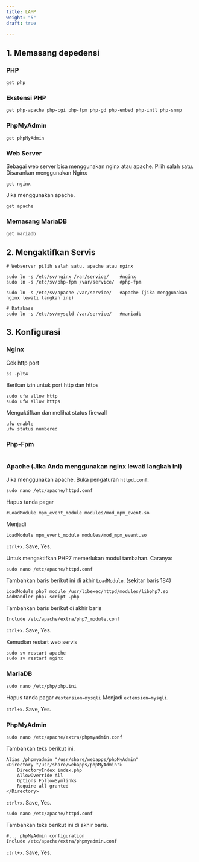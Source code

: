 ```yaml
---
title: LAMP
weight: "5"
draft: true

---
```


## 1. Memasang depedensi

### PHP

```shell
get php
```

### Ekstensi PHP

```shell
get php-apache php-cgi php-fpm php-gd php-embed php-intl php-snmp
```

### PhpMyAdmin

```shell
get phpMyAdmin
```

### Web Server

Sebagai web server bisa menggunakan nginx atau apache. Pilih salah satu. Disarankan menggunakan Nginx

```shell
get nginx
```

Jika menggunakan apache.

```shell
get apache
```

### Memasang MariaDB

```shell
get mariadb
```

## 2. Mengaktifkan Servis

```shell
# Webserver pilih salah satu, apache atau nginx

sudo ln -s /etc/sv/nginx /var/service/    #nginx
sudo ln -s /etc/sv/php-fpm /var/service/  #php-fpm

sudo ln -s /etc/sv/apache /var/service/   #apache (jika menggunakan nginx lewati langkah ini)

# Database
sudo ln -s /etc/sv/mysqld /var/service/   #mariadb
```

## 3. Konfigurasi

### Nginx

Cek http port

```shell
ss -plt4
```

Berikan izin untuk port http dan https

```shell
sudo ufw allow http
sudo ufw allow https
```

Mengaktifkan dan melihat status firewall

```
ufw enable
ufw status numbered
```

### Php-Fpm

```shell

```

### Apache (Jika Anda menggunakan nginx lewati langkah ini) 

Jika menggunakan apache. Buka pengaturan `httpd.conf`.

```shell
sudo nano /etc/apache/httpd.conf
```

Hapus tanda pagar

`#LoadModule mpm_event_module modules/mod_mpm_event.so`

Menjadi

`LoadModule mpm_event_module modules/mod_mpm_event.so`

`ctrl+x`. Save, Yes.

Untuk mengaktifkan PHP7 memerlukan modul tambahan. Caranya:

```shell
sudo nano /etc/apache/httpd.conf
```

Tambahkan baris berikut ini di akhir `LoadModule`. (sekitar baris 184)

```shell
LoadModule php7_module /usr/libexec/httpd/modules/libphp7.so
AddHandler php7-script .php
```

Tambahkan baris berikut di akhir baris

```shell
Include /etc/apache/extra/php7_module.conf
```
`ctrl+x`. Save, Yes.

Kemudian restart web servis

```shell
sudo sv restart apache
sudo sv restart nginx
```

### MariaDB

```shell
sudo nano /etc/php/php.ini
```

Hapus tanda pagar `#extension=mysqli` Menjadi `extension=mysqli`.

`ctrl+x`. Save, Yes.

### PhpMyAdmin

```shell
sudo nano /etc/apache/extra/phpmyadmin.conf
```

Tambahkan teks berikut ini.

```shell
Alias /phpmyadmin "/usr/share/webapps/phpMyAdmin"
<Directory "/usr/share/webapps/phpMyAdmin">
    DirectoryIndex index.php
    AllowOverride All
    Options FollowSymlinks
    Require all granted
</Directory>
```

`ctrl+x`. Save, Yes.

```shell
sudo nano /etc/apache/httpd.conf
```

Tambahkan teks berikut ini di akhir baris.

```shell
#... phpMyAdmin configuration
Include /etc/apache/extra/phpmyadmin.conf
```

`ctrl+x`. Save, Yes.
